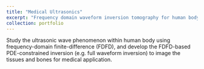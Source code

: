 ```yaml
---
title: "Medical Ultrasonics"
excerpt: "Frequency domain waveform inversion tomography for human body<br/><img src='/images/USCT.png'>"
collection: portfolio
---
```

Study the ultrasonic wave phenomenon within human body using frequency-domain finite-difference (FDFD), and develop the FDFD-based PDE-constrained inversion (e.g. full waveform inversion) to image the tissues and bones for medical application.


   

